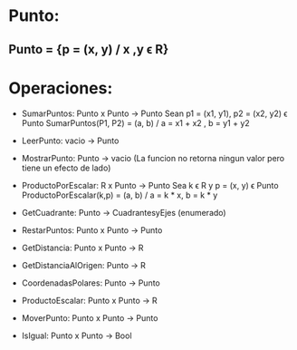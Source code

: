 # Punto:

## Punto = {p = (x, y) / x ,y ϵ R}

# Operaciones:

* SumarPuntos: Punto x Punto → Punto
Sean p1 = (x1, y1), p2 = (x2, y2) ϵ Punto
SumarPuntos(P1, P2) = (a, b) / a = x1 + x2 , b = y1 + y2

* LeerPunto: vacio → Punto

* MostrarPunto: Punto → vacio (La funcion no retorna ningun valor pero tiene un efecto de lado)

* ProductoPorEscalar: R x Punto → Punto
Sea k ϵ R y p = (x, y) ϵ Punto
ProductoPorEscalar(k,p) = (a, b) / a = k * x, b = k * y 

* GetCuadrante: Punto → CuadrantesyEjes (enumerado)

* RestarPuntos: Punto x Punto → Punto

* GetDistancia: Punto x Punto → R

* GetDistanciaAlOrigen: Punto → R

* CoordenadasPolares: Punto → Punto

* ProductoEscalar: Punto x Punto → R

* MoverPunto: Punto x Punto → Punto

* IsIgual: Punto x Punto → Bool
